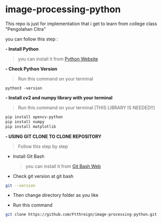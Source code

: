# image-processing-python

This repo is just for implementation that i get to learn from college class "Pengolahan Citra"

you can follow this step :

**- Install Python**

> you can install it from [Python Website](https://www.python.org/)

**- Check Python Version**

> Run this command on your terminal

```
python3 -version
```

**- Install cv2 and numpy library with your terminal**

> Run this command on your terminal [THIS LIBRARY IS NEEDED!!]

```bash
pip install opencv-python
pip install numpy
pip install matplotlib
```

**- USING GIT CLONE TO CLONE REPOSITORY**

> Follow this step by step

- Install Git Bash

  > you can install it from [Git Bash Web](https://git-scm.com/downloads)

- Check git version at git bash

```bash
git --version
```

- Then change directory folder as you like

- Run this command

```bash
git clone https://github.com/Ftthreign/image-processing-python.git
```
